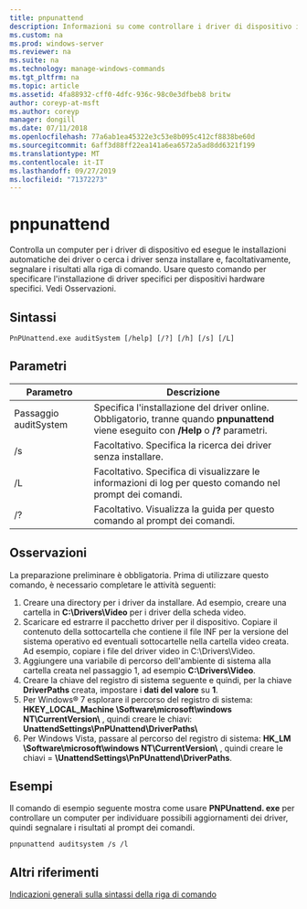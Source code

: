 ```yaml
---
title: pnpunattend
description: Informazioni su come controllare i driver di dispositivo in un computer, nonché eseguire installazioni di driver invisibile all'utente.
ms.custom: na
ms.prod: windows-server
ms.reviewer: na
ms.suite: na
ms.technology: manage-windows-commands
ms.tgt_pltfrm: na
ms.topic: article
ms.assetid: 4fa88932-cff0-4dfc-936c-98c0e3dfbeb8 britw
author: coreyp-at-msft
ms.author: coreyp
manager: dongill
ms.date: 07/11/2018
ms.openlocfilehash: 77a6ab1ea45322e3c53e8b095c412cf8838be60d
ms.sourcegitcommit: 6aff3d88ff22ea141a6ea6572a5ad8dd6321f199
ms.translationtype: MT
ms.contentlocale: it-IT
ms.lasthandoff: 09/27/2019
ms.locfileid: "71372273"
---
```

# <a name="pnpunattend"></a>pnpunattend

Controlla un computer per i driver di dispositivo ed esegue le installazioni automatiche dei driver o cerca i driver senza installare e, facoltativamente, segnalare i risultati alla riga di comando. Usare questo comando per specificare l'installazione di driver specifici per dispositivi hardware specifici. Vedi Osservazioni.

## <a name="syntax"></a>Sintassi

```
PnPUnattend.exe auditSystem [/help] [/?] [/h] [/s] [/L]
```

## <a name="parameters"></a>Parametri

|Parametro|Descrizione|
|---------|-----------|
|Passaggio auditSystem|Specifica l'installazione del driver online.</br>Obbligatorio, tranne quando **pnpunattend** viene eseguito con **/Help** o **/?** parametri.|
|/s|Facoltativo. Specifica la ricerca dei driver senza installare.|
|/L|Facoltativo. Specifica di visualizzare le informazioni di log per questo comando nel prompt dei comandi.|
|/?|Facoltativo. Visualizza la guida per questo comando al prompt dei comandi.|

## <a name="remarks"></a>Osservazioni

La preparazione preliminare è obbligatoria. Prima di utilizzare questo comando, è necessario completare le attività seguenti:

1. Creare una directory per i driver da installare. Ad esempio, creare una cartella in **C:\Drivers\Video** per i driver della scheda video.
2. Scaricare ed estrarre il pacchetto driver per il dispositivo. Copiare il contenuto della sottocartella che contiene il file INF per la versione del sistema operativo ed eventuali sottocartelle nella cartella video creata. Ad esempio, copiare i file del driver video in C:\Drivers\Video.
3. Aggiungere una variabile di percorso dell'ambiente di sistema alla cartella creata nel passaggio 1, ad esempio **C:\Drivers\Video**.
4. Creare la chiave del registro di sistema seguente e quindi, per la chiave **DriverPaths** creata, impostare i **dati del valore** su **1**.
5. Per Windows® 7 esplorare il percorso del registro di sistema: **HKEY_LOCAL_Machine \Software\microsoft\windows NT\CurrentVersion\\** , quindi creare le chiavi: **UnattendSettings\PnPUnattend\DriverPaths\\**
6. Per Windows Vista, passare al percorso del registro di sistema: **HK_LM \Software\microsoft\windows NT\CurrentVersion\\** , quindi creare le chiavi = **\UnattendSettings\PnPUnattend\DriverPaths**.

## <a name="examples"></a>Esempi

Il comando di esempio seguente mostra come usare **PNPUnattend. exe** per controllare un computer per individuare possibili aggiornamenti dei driver, quindi segnalare i risultati al prompt dei comandi.

```
pnpunattend auditsystem /s /l 
```

## <a name="additional-references"></a>Altri riferimenti

[Indicazioni generali sulla sintassi della riga di comando](command-line-syntax-key.md)
